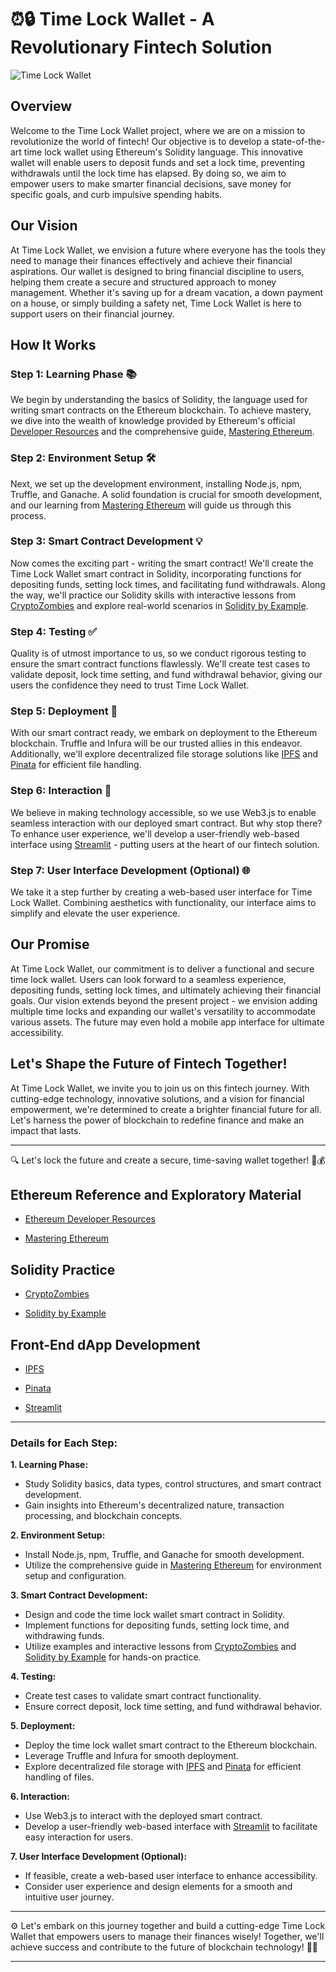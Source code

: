 # ⏰🔒 Time Lock Wallet - A Revolutionary Fintech Solution

![Time Lock Wallet](images/time_lock_wallet.png)

## Overview

Welcome to the Time Lock Wallet project, where we are on a mission to revolutionize the world of fintech! Our objective is to develop a state-of-the-art time lock wallet using Ethereum's Solidity language. This innovative wallet will enable users to deposit funds and set a lock time, preventing withdrawals until the lock time has elapsed. By doing so, we aim to empower users to make smarter financial decisions, save money for specific goals, and curb impulsive spending habits.

## Our Vision

At Time Lock Wallet, we envision a future where everyone has the tools they need to manage their finances effectively and achieve their financial aspirations. Our wallet is designed to bring financial discipline to users, helping them create a secure and structured approach to money management. Whether it's saving up for a dream vacation, a down payment on a house, or simply building a safety net, Time Lock Wallet is here to support users on their financial journey.

## How It Works

### Step 1: Learning Phase 📚

We begin by understanding the basics of Solidity, the language used for writing smart contracts on the Ethereum blockchain. To achieve mastery, we dive into the wealth of knowledge provided by Ethereum's official [Developer Resources](https://ethereum.org/developers/) and the comprehensive guide, [Mastering Ethereum](https://github.com/aantonop/ethereumbook).

### Step 2: Environment Setup 🛠️

Next, we set up the development environment, installing Node.js, npm, Truffle, and Ganache. A solid foundation is crucial for smooth development, and our learning from [Mastering Ethereum](https://github.com/aantonop/ethereumbook) will guide us through this process.

### Step 3: Smart Contract Development 💡

Now comes the exciting part - writing the smart contract! We'll create the Time Lock Wallet smart contract in Solidity, incorporating functions for depositing funds, setting lock times, and facilitating fund withdrawals. Along the way, we'll practice our Solidity skills with interactive lessons from [CryptoZombies](https://cryptozombies.io/) and explore real-world scenarios in [Solidity by Example](https://solidity.readthedocs.io/en/latest/solidity-by-example.html).

### Step 4: Testing ✅

Quality is of utmost importance to us, so we conduct rigorous testing to ensure the smart contract functions flawlessly. We'll create test cases to validate deposit, lock time setting, and fund withdrawal behavior, giving our users the confidence they need to trust Time Lock Wallet.

### Step 5: Deployment 🚀

With our smart contract ready, we embark on deployment to the Ethereum blockchain. Truffle and Infura will be our trusted allies in this endeavor. Additionally, we'll explore decentralized file storage solutions like [IPFS](https://ipfs.io/) and [Pinata](https://pinata.cloud/) for efficient file handling.

### Step 6: Interaction 🤝

We believe in making technology accessible, so we use Web3.js to enable seamless interaction with our deployed smart contract. But why stop there? To enhance user experience, we'll develop a user-friendly web-based interface using [Streamlit](https://docs.streamlit.io/en/stable/) - putting users at the heart of our fintech solution.

### Step 7: User Interface Development (Optional) 🌐

We take it a step further by creating a web-based user interface for Time Lock Wallet. Combining aesthetics with functionality, our interface aims to simplify and elevate the user experience.

## Our Promise

At Time Lock Wallet, our commitment is to deliver a functional and secure time lock wallet. Users can look forward to a seamless experience, depositing funds, setting lock times, and ultimately achieving their financial goals. Our vision extends beyond the present project - we envision adding multiple time locks and expanding our wallet's versatility to accommodate various assets. The future may even hold a mobile app interface for ultimate accessibility.

## Let's Shape the Future of Fintech Together!

At Time Lock Wallet, we invite you to join us on this fintech journey. With cutting-edge technology, innovative solutions, and a vision for financial empowerment, we're determined to create a brighter financial future for all. Let's harness the power of blockchain to redefine finance and make an impact that lasts.

---

🔍 Let's lock the future and create a secure, time-saving wallet together! 💼💰

## Ethereum Reference and Exploratory Material

* [Ethereum Developer Resources](https://ethereum.org/developers/)

* [Mastering Ethereum](https://github.com/aantonop/ethereumbook)

## Solidity Practice

* [CryptoZombies](https://cryptozombies.io/)

* [Solidity by Example](https://solidity.readthedocs.io/en/latest/solidity-by-example.html)

## Front-End dApp Development

* [IPFS](https://ipfs.io/)

* [Pinata](https://pinata.cloud/)

* [Streamlit](https://docs.streamlit.io/en/stable/)

---

### Details for Each Step:

**1. Learning Phase:**
- Study Solidity basics, data types, control structures, and smart contract development.
- Gain insights into Ethereum's decentralized nature, transaction processing, and blockchain concepts.

**2. Environment Setup:**
- Install Node.js, npm, Truffle, and Ganache for smooth development.
- Utilize the comprehensive guide in [Mastering Ethereum](https://github.com/aantonop/ethereumbook) for environment setup and configuration.

**3. Smart Contract Development:**
- Design and code the time lock wallet smart contract in Solidity.
- Implement functions for depositing funds, setting lock time, and withdrawing funds.
- Utilize examples and interactive lessons from [CryptoZombies](https://cryptozombies.io/) and [Solidity by Example](https://solidity.readthedocs.io/en/latest/solidity-by-example.html) for hands-on practice.

**4. Testing:**
- Create test cases to validate smart contract functionality.
- Ensure correct deposit, lock time setting, and fund withdrawal behavior.

**5. Deployment:**
- Deploy the time lock wallet smart contract to the Ethereum blockchain.
- Leverage Truffle and Infura for smooth deployment.
- Explore decentralized file storage with [IPFS](https://ipfs.io/) and [Pinata](https://pinata.cloud/) for efficient handling of files.

**6. Interaction:**
- Use Web3.js to interact with the deployed smart contract.
- Develop a user-friendly web-based interface with [Streamlit](https://docs.streamlit.io/en/stable/) to facilitate easy interaction for users.

**7. User Interface Development (Optional):**
- If feasible, create a web-based user interface to enhance accessibility.
- Consider user experience and design elements for a smooth and intuitive user journey.

---

⚙️ Let's embark on this journey together and build a cutting-edge Time Lock Wallet that empowers users to manage their finances wisely! Together, we'll achieve success and contribute to the future of blockchain technology! 💪🚀

---